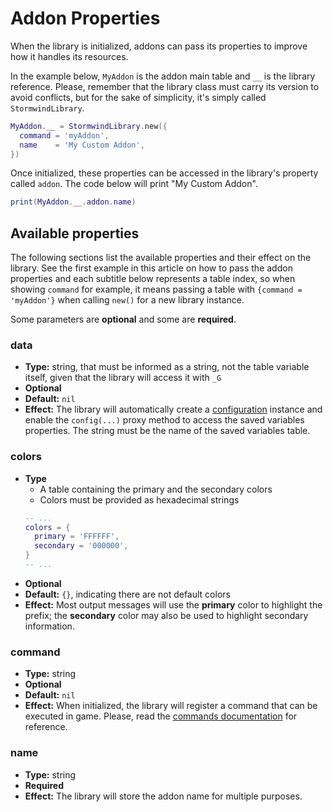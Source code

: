 # Addon Properties

When the library is initialized, addons can pass its properties to
improve how it handles its resources.

In the example below, `MyAddon` is the addon main table and `__` is
the library reference. Please, remember that the library class must
carry its version to avoid conflicts, but for the sake of simplicity,
it's simply called `StormwindLibrary`.

```lua
MyAddon.__ = StormwindLibrary.new({
  command = 'myAddon',
  name    = 'My Custom Addon',
})
```

Once initialized, these properties can be accessed in the library's
property called `addon`. The code below will print "My Custom Addon".

```lua
print(MyAddon.__.addon.name)
```

## Available properties

The following sections list the available properties and their effect
on the library. See the first example in this article on how to pass
the addon properties and each subtitle below represents a table index,
so when showing `command` for example, it means passing a table with
`{command = 'myAddon'}` when calling `new()` for a new library instance.

Some parameters are **optional** and some are **required**.

### data

* **Type:** string, that must be informed as a string, not the table variable
itself, given that the library will access it with `_G`
* **Optional**
* **Default:** `nil`
* **Effect:** The library will automatically create a [configuration](configuration)
instance and enable the `config(...)` proxy method to access the saved 
variables properties. The string must be the name of the saved variables 
table.

### colors

* **Type**
  * A table containing the primary and the secondary colors
  * Colors must be provided as hexadecimal strings
  ```lua
  -- ...
  colors = {
    primary = 'FFFFFF',
    secondary = '000000',
  }
  -- ...
  ```
* **Optional**
* **Default:** `{}`, indicating there are not default colors
* **Effect:** Most output messages will use the **primary** color to
highlight the prefix; the **secondary** color may also be used to
highlight secondary information.

### command

* **Type:** string
* **Optional**
* **Default:** `nil`
* **Effect:** When initialized, the library will register a command
that can be executed in game. Please, read the
[commands documentation](../commands/overview) for reference.

### name

* **Type:** string
* **Required**
* **Effect:** The library will store the addon name for multiple purposes.
